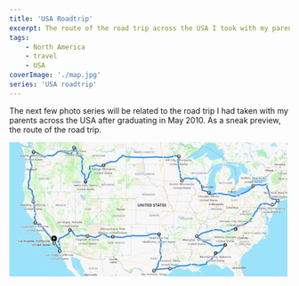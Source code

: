 ```yaml
---
title: 'USA Roadtrip'
excerpt: The route of the road trip across the USA I took with my parents after graduating in May 2010.'
tags:
    - North America
    - travel
    - USA
coverImage: './map.jpg'
series: 'USA roadtrip'
---
```


<!-- markdownlint-disable MD033 -->

The next few photo series will be related to the road trip I had taken with my parents across the USA after graduating in May 2010. As a sneak preview, the route of the road trip.

![Map of the road trip](./map.jpg)
